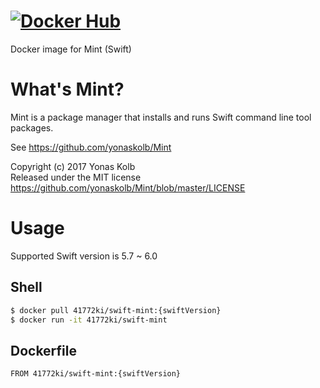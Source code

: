 # [![Docker Hub](http://dockeri.co/image/41772ki/swift-mint)](https://hub.docker.com/r/41772ki/swift-mint)

Docker image for Mint (Swift)

# What's Mint?
Mint is a package manager that installs and runs Swift command line tool packages.

See https://github.com/yonaskolb/Mint

Copyright (c) 2017 Yonas Kolb  
Released under the MIT license  
https://github.com/yonaskolb/Mint/blob/master/LICENSE

# Usage

Supported Swift version is 5.7 ~ 6.0

## Shell

```sh
$ docker pull 41772ki/swift-mint:{swiftVersion}
$ docker run -it 41772ki/swift-mint
```

## Dockerfile

```ruby:Dockerfile
FROM 41772ki/swift-mint:{swiftVersion}
```

